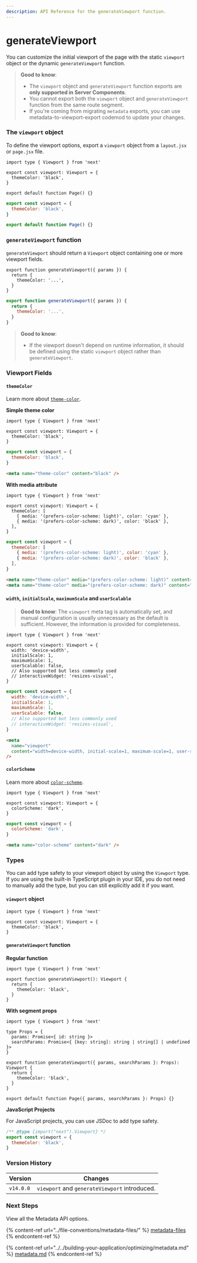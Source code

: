 ```yaml
---
description: API Reference for the generateViewport function.
---
```


# generateViewport

You can customize the initial viewport of the page with the static `viewport` object or the dynamic `generateViewport` function.

> **Good to know**:
>
> * The `viewport` object and `generateViewport` function exports are **only supported in Server Components**.
> * You cannot export both the `viewport` object and `generateViewport` function from the same route segment.
> * If you're coming from migrating `metadata` exports, you can use metadata-to-viewport-export codemod to update your changes.

### The `viewport` object

To define the viewport options, export a `viewport` object from a `layout.jsx` or `page.jsx` file.

```tsx
import type { Viewport } from 'next'

export const viewport: Viewport = {
  themeColor: 'black',
}

export default function Page() {}
```

```jsx
export const viewport = {
  themeColor: 'black',
}

export default function Page() {}
```

### `generateViewport` function

`generateViewport` should return a `Viewport` object containing one or more viewport fields.

```tsx
export function generateViewport({ params }) {
  return {
    themeColor: '...',
  }
}
```

```jsx
export function generateViewport({ params }) {
  return {
    themeColor: '...',
  }
}
```

> **Good to know**:
>
> * If the viewport doesn't depend on runtime information, it should be defined using the static `viewport` object rather than `generateViewport`.

### Viewport Fields

#### `themeColor`

Learn more about [`theme-color`](https://developer.mozilla.org/docs/Web/HTML/Element/meta/name/theme-color).

**Simple theme color**

```tsx
import type { Viewport } from 'next'

export const viewport: Viewport = {
  themeColor: 'black',
}
```

```jsx
export const viewport = {
  themeColor: 'black',
}
```

```html
<meta name="theme-color" content="black" />
```

**With media attribute**

```tsx
import type { Viewport } from 'next'

export const viewport: Viewport = {
  themeColor: [
    { media: '(prefers-color-scheme: light)', color: 'cyan' },
    { media: '(prefers-color-scheme: dark)', color: 'black' },
  ],
}
```

```jsx
export const viewport = {
  themeColor: [
    { media: '(prefers-color-scheme: light)', color: 'cyan' },
    { media: '(prefers-color-scheme: dark)', color: 'black' },
  ],
}
```

```html
<meta name="theme-color" media="(prefers-color-scheme: light)" content="cyan" />
<meta name="theme-color" media="(prefers-color-scheme: dark)" content="black" />
```

#### `width`, `initialScale`, `maximumScale` and `userScalable`

> **Good to know**: The `viewport` meta tag is automatically set, and manual configuration is usually unnecessary as the default is sufficient. However, the information is provided for completeness.

```tsx
import type { Viewport } from 'next'

export const viewport: Viewport = {
  width: 'device-width',
  initialScale: 1,
  maximumScale: 1,
  userScalable: false,
  // Also supported but less commonly used
  // interactiveWidget: 'resizes-visual',
}
```

```jsx
export const viewport = {
  width: 'device-width',
  initialScale: 1,
  maximumScale: 1,
  userScalable: false,
  // Also supported but less commonly used
  // interactiveWidget: 'resizes-visual',
}
```

```html
<meta
  name="viewport"
  content="width=device-width, initial-scale=1, maximum-scale=1, user-scalable=no"
/>
```

#### `colorScheme`

Learn more about [`color-scheme`](https://developer.mozilla.org/en-US/docs/Web/HTML/Element/meta/name).

```tsx
import type { Viewport } from 'next'

export const viewport: Viewport = {
  colorScheme: 'dark',
}
```

```jsx
export const viewport = {
  colorScheme: 'dark',
}
```

```html
<meta name="color-scheme" content="dark" />
```

### Types

You can add type safety to your viewport object by using the `Viewport` type. If you are using the built-in TypeScript plugin in your IDE, you do not need to manually add the type, but you can still explicitly add it if you want.

#### `viewport` object

```tsx
import type { Viewport } from 'next'

export const viewport: Viewport = {
  themeColor: 'black',
}
```

#### `generateViewport` function

**Regular function**

```tsx
import type { Viewport } from 'next'

export function generateViewport(): Viewport {
  return {
    themeColor: 'black',
  }
}
```

**With segment props**

```tsx
import type { Viewport } from 'next'

type Props = {
  params: Promise<{ id: string }>
  searchParams: Promise<{ [key: string]: string | string[] | undefined }>
}

export function generateViewport({ params, searchParams }: Props): Viewport {
  return {
    themeColor: 'black',
  }
}

export default function Page({ params, searchParams }: Props) {}
```

**JavaScript Projects**

For JavaScript projects, you can use JSDoc to add type safety.

```js
/** @type {import("next").Viewport} */
export const viewport = {
  themeColor: 'black',
}
```

### Version History

| Version   | Changes                                       |
| --------- | --------------------------------------------- |
| `v14.0.0` | `viewport` and `generateViewport` introduced. |

### Next Steps <a href="#next-steps" id="next-steps"></a>

View all the Metadata API options.

{% content-ref url="../file-conventions/metadata-files/" %}
[metadata-files](../file-conventions/metadata-files/)
{% endcontent-ref %}

{% content-ref url="../../building-your-application/optimizing/metadata.md" %}
[metadata.md](../../building-your-application/optimizing/metadata.md)
{% endcontent-ref %}


